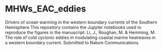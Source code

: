 # MHWs_EAC_eddies
Drivers of ocean warming in the western boundary currents of the Southern Hemisphere
This repository contains the Jupyter notebooks used to reproduce the figures in the manuscript:
Li, J., Roughan, M. & Hemming, M. The role of cold cyclonic eddies in modulating coastal marine heatwaves in a western boundary current. Submitted to Nature Communications.
